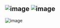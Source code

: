 ![image](https://user-images.githubusercontent.com/57319180/206353672-91bcede6-0362-46ec-a86e-92ec96e8d5e6.png)
![image](https://user-images.githubusercontent.com/57319180/206353686-969d874f-f7e1-4e19-9208-ba8f04ae7acd.png)
------------------------------------------------
![image](https://user-images.githubusercontent.com/57319180/206353717-dee2a2bd-0175-4368-b2ed-03479729d82a.png)
